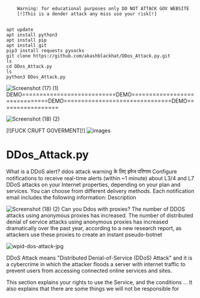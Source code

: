         Warning: for educational purposes only DO NOT ATTACK GOV WEBSITE
        [!]This is a dender attack any miss use your risk[!]
 
 
    apt update 
    apt install python3
    apt install pip
    apt install git
    pip3 install requests pysocks
    git clone https://github.com/akashblackhat/DDos_Attack.py.git
    ls
    cd DDos_Attack.py
    ls
    python3 DDos_Attack.py


![Screenshot (17) (1)](https://user-images.githubusercontent.com/88341460/186400735-2c6d5e04-f927-4d26-a815-4753bbc7da16.png)
DEMO===========================DEMO==============================DEMO===============================DEMO=================

![Screenshot (18) (2)](https://user-images.githubusercontent.com/88341460/186409585-174656e4-9dd4-4a98-bad7-1777db6360a6.png)

 [!]FUCK CRUFT GOVERMENT[!]
![images](https://user-images.githubusercontent.com/88341460/186405417-344e851c-cb41-4e6a-ab08-a35c20a3b796.jpg)


# DDos_Attack.py
What is a DDoS alert? ddos attack warning के लिए इमेज परिणाम Configure notifications to receive real-time alerts (within ~1 minute) about L3/4 and L7 DDoS attacks on your Internet properties, depending on your plan and services. You can choose from different delivery methods. Each notification email includes the following information: Description

![Screenshot (18) (2)](https://user-images.githubusercontent.com/88341460/186395760-0ce0d7e7-f441-4431-bf73-932cef40d321.png)
Can you Ddos with proxies?
The number of DDOS attacks using anonymous proxies has increased. The number of distributed denial of service attacks using anonymous proxies has increased dramatically over the past year, according to a new research report, as attackers use these proxies to create an instant pseudo-botnet

![wpid-dos-attack-jpg](https://user-images.githubusercontent.com/88341460/186397420-49306396-7547-4225-92c7-723490610aae.jpeg)

DDoS Attack means "Distributed Denial-of-Service (DDoS) Attack" and it is a cybercrime in which the attacker floods a server with internet traffic to prevent users from accessing connected online services and sites.

This section explains your rights to use the Service, and the conditions ... It also explains that there are some things we will not be responsible for



